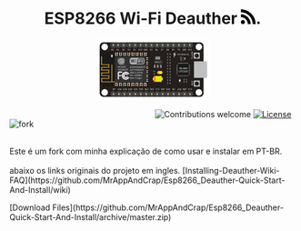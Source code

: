 <h1 align="center"> ESP8266 Wi-Fi Deauther <img height="26" width="26" src="https://github.com/Fincao/Fake-Captive-Portal-ESP8266/blob/master/img/rss.svg" />.</h1>

<p align="center">
 <img alt="digispark" src="https://github.com/Fincao/Fake-Captive-Portal-ESP8266/blob/master/img/nodemcu8266.jpg" width="199px">
</p>

&nbsp;&nbsp;&nbsp;&nbsp;&nbsp;&nbsp;&nbsp;&nbsp;&nbsp;&nbsp;&nbsp;&nbsp;&nbsp;&nbsp;&nbsp;&nbsp;&nbsp;&nbsp;&nbsp;&nbsp;&nbsp;&nbsp;&nbsp;&nbsp;&nbsp;&nbsp;&nbsp;&nbsp;&nbsp;&nbsp;&nbsp;&nbsp;&nbsp;&nbsp;&nbsp;&nbsp;&nbsp;&nbsp;&nbsp;&nbsp;&nbsp;&nbsp;&nbsp;&nbsp;&nbsp;&nbsp;&nbsp;&nbsp;&nbsp;&nbsp;&nbsp;&nbsp;&nbsp;&nbsp;&nbsp;&nbsp;&nbsp;&nbsp;&nbsp;&nbsp;&nbsp;&nbsp;&nbsp;&nbsp;
![Contributions welcome](https://img.shields.io/badge/contributions-welcome-blue.svg)
[![License](https://img.shields.io/badge/license-MIT-green.svg)](https://opensource.org/licenses/MIT)
![fork](https://img.shields.io/badge/8%20Fork-Project-blueviolet?logo=sunglasses&style=flat)

</br>
Este é um fork com minha explicação de como usar e instalar em PT-BR.



</br>
</br>
abaixo os links originais do projeto em ingles.
[Installing-Deauther-Wiki-FAQ](https://github.com/MrAppAndCrap/Esp8266_Deauther-Quick-Start-And-Install/wiki)</h3> </p>
[Download Files](https://github.com/MrAppAndCrap/Esp8266_Deauther-Quick-Start-And-Install/archive/master.zip)
